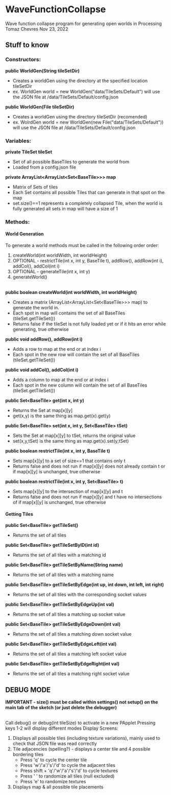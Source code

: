 # WaveFunctionCollapse
Wave function collapse program for generating open worlds in Processing
Tomaz Chevres
Nov 23, 2022


## Stuff to know
### Constructors:
**public WorldGen(String tileSetDir)**
- Creates a worldGen using the directory at the specified location tileSetDir
- ex. WorldGen world = new WorldGen("data/TileSets/Default") will use the JSON file at /data/TileSets/Default/config.json

**public WorldGen(File tileSetDir)**
- Creates a worldGen using the directory tileSetDir (recomended)
- ex. WolrdGen world = new WorldGen(new File("data/TileSets/Default")) will use the JSON file at /data/TileSets/Default/config.json


### Variables:
**private TileSet tileSet**
- Set of all possible BaseTiles to generate the world from
- Loaded from a config.json file

**private ArrayList\<ArrayList\<Set\<BaseTile\>\>\> map**
- Matrix of Sets of tiles
- Each Set contains all possible Tiles that can generate in that spot on the map
- set.size()==1 represents a completely collapsed Tile, when the world is fully generated all sets in map will have a size of 1


### Methods:
#### World Generation
To generate a world methods must be called in the following order order:
1. createWorld(int worldWidth, int worldHeight)
2. OPTIONAL - restrictTile(int x, int y, BaseTile t), addRow(), addRow(int i), addCol(), addCol(int i)
3. OPTIONAL - generateTile(int x, int y)
4. generateWorld()

<br>**public boolean createWorld(int worldWidth, int worldHeight)**
- Creates a matrix (ArrayList\<ArrayList\<Set\<BaseTile\>\>\> map) to generate the world in.
- Each spot in map will contains the set of all BaseTiles (tileSet.getTileSet())
- Returns false if the tileSet is not fully loaded yet or if it hits an error while generating, true otherwise

**public void addRow(), addRow(int i)**
- Adds a row to map at the end or at index i
- Each spot in the new row will contain the set of all BaseTiles (tileSet.getTileSet())

**public void addCol(), addCol(int i)**
- Adds a column to map at the end or at index i
- Each spot in the new column will contain the set of all BaseTiles (tileSet.getTileSet())

**public Set\<BaseTile\> get(int x, int y)**
- Returns the Set at map[x][y]
- get(x,y) is the same thing as map.get(x).get(y)

**public Set\<BaseTile\> set(int x, int y, Set\<BaseTile\> tSet)**
- Sets the Set at map[x][y] to tSet, returns the original value
- set(x,y,tSet) is the same thing as map.get(x).set(y,tSet)

**public boolean restrictTile(int x, int y, BaseTile t)**
- Sets map[x][y] to a set of size==1 that contains only t
- Returns false and does not run if map[x][y] does not already contain t or if map[x][y] is unchanged, true otherwise

**public boolean restrictTile(int x, int y, Set\<BaseTile\> t)**
- Sets map[x][y] to the intersection of map[x][y] and t
- Returns false and does not run if map[x][y] and t have no intersections of if map[x][y] is unchanged, true otherwise

#### Getting Tiles
**public Set\<BaseTile\> getTileSet()**
- Returns the set of all tiles

**public Set\<BaseTile\> getTileSetByID(int id)**
- Returns the set of all tiles with a matching id

**public Set\<BaseTile\> getTileSetByName(String name)**
- Returns the set of all tiles with a matching name

**public Set\<BaseTile\> getTileSetByEdge(int up, int down, int left, int right)**
- Returns the set of all tiles with the corresponding socket values

**public Set\<BaseTile\> getTileSetByEdgeUp(int val)**
- Returns the set of all tiles a matching up socket value

**public Set\<BaseTile\> getTileSetByEdgeDown(int val)**
- Returns the set of all tiles a matching down socket value

**public Set\<BaseTile\> getTileSetByEdgeLeft(int val)**
- Returns the set of all tiles a matching left socket value

**public Set\<BaseTile\> getTileSetByEdgeRight(int val)**
- Returns the set of all tiles a matching right socket value

## DEBUG MODE
**IMPORTANT - size() must be called within settings() not setup() on the main tab of the sketch (or just delete the debugger)**

<br>Call debug() or debug(int tileSize) to activate in a new PApplet
Pressing keys 1-2 will display different modes
Display Screens:
1. Displays all possible tiles (including texture variations), mainly used to check that JSON file was read correctly
2. Tile adjacencies (spelling?) - displays a center tile and 4 possible bordering tiles
   - Press 'q' to cycle the center tile
   - Press 'w'/'a'/'s'/'d' to cycle the adjacent tiles
   - Press shift + 'q'/'w'/'a'/'s'/'d' to cycle textures
   - Press ' ' to randomize all tiles (null excluded)
   - Press 'e' to randomize textures
3. Displays map & all possible tile placements
